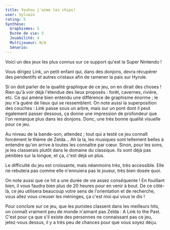 ```yaml
---
title: Youhou j'aime les chips!
user: Sylvain
rating: 5
Synthèse:
  Graphismes: 5
  Durée de vie: 5
  Jouabilité: 4
  Multijoueur: N/A
  Sénario:
---
```

Voici un des jeux les plus connus sur ce support qu'est la Super Nintendo !

Vous dirigez Link, un petit enfant qui, dans des donjons, devra récupérer des pendentifs et autres cristaux afin de ramener la paix sur Hyrule.

Si on doit parler de la qualité graphique de ce jeu, on en dirait des choses !
Rien qu'à voir déjà l'étendue des lieux proposés : forêt, cavernes, rivière, etc.
Ce qui amène bien entendu une différence de graphisme énorme ; le jeu n'a guère de lieux qui se ressemblent.
On note aussi la superposition des couches : Link passe sous un arbre, mais sur un pont dont il peut également passer dessous, ça donne une impression de profondeur que l'on remarque plus dans les donjons.
Donc, une très bonne qualité visuelle pour ce jeu.

Au niveau de la bande-son, attendez ; tout qui a testé ce jeu connaît forcément le thème de Zelda...
Ah la la, les musiques sont tellement belles à entendre qu'on arrive à toutes les connaître par cœur.
Sinon, pour les sons, je les classerais plutôt dans le domaine du classique. Ils sont déjà pas pénibles sur la longue, et ça, c'est déjà un plus.

Le difficulté du jeu est croissante, mais néanmoins très, très accessible.
Elle ne rebutera pas comme elle n'ennuiera pas le joueur, très bien dosée quoi.

On note aussi que ce hit a une durée de vie assez conséquente !
En fouillant bien, il vous faudra bien plus de 20 heures pour en venir à bout.
De ce côté-là, ce jeu utilisera beaucoup votre sens de l'orientation et de recherche, vous allez vous creuser les méninges, ça c'est moi qui vous le dis !

Pour conclure sur ce jeu, que les puristes classent dans les meilleurs hits, on connaît vraiment peu de monde n'aimant pas Zelda : A Link to the Past.
C'est pour ça que s'il existe des personnes ne connaissant pas ce jeu, jetez-vous dessus, il y a très peu de chances pour que vous soyez déçu.
